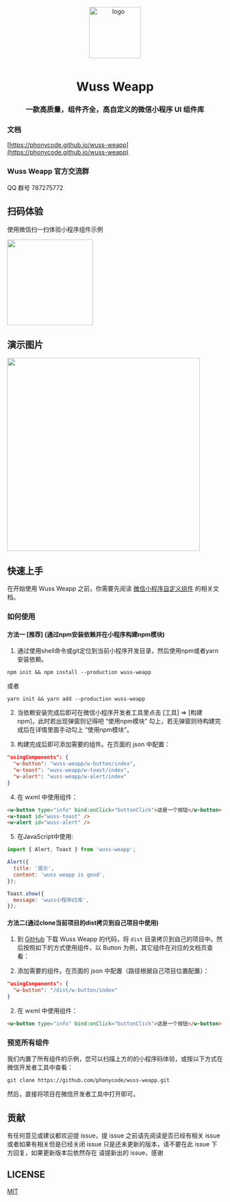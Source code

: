 <p align="center">
  <img alt="logo" src="https://raw.githubusercontent.com/phonycode/wuss-weapp/master/assets/logo.png" width="120" style="margin-bottom: 10px;">
</p>

<h1 align="center">Wuss Weapp</h1>

<h3 align="center">一款高质量，组件齐全，高自定义的微信小程序 UI 组件库</h3>

### 文档

[https://phonycode.github.io/wuss-weapp](https://phonycode.github.io/wuss-weapp)

### Wuss Weapp 官方交流群

QQ 群号 787275772

## 扫码体验

使用微信扫一扫体验小程序组件示例

<img width="200" src="https://raw.githubusercontent.com/phonycode/wuss-weapp/master/assets/qrcode.jpg">

## 演示图片

<img width="450" src="https://raw.githubusercontent.com/phonycode/wuss-weapp/master/assets/home.jpg">

## 快速上手

在开始使用 Wuss Weapp 之前，你需要先阅读 [微信小程序自定义组件](https://developers.weixin.qq.com/miniprogram/dev/framework/custom-component/) 的相关文档。

### 如何使用

#### 方法一 [推荐] (通过npm安装依赖并在小程序构建npm模块)

1. 通过使用shell命令或git定位到当前小程序开发目录，然后使用npm或者yarn安装依赖。

```shell
npm init && npm install --production wuss-weapp
```

或者

```shell
yarn init && yarn add --production wuss-weapp
```

2. 当依赖安装完成后即可在微信小程序开发者工具里点击 [工具] => [构建npm]，此时若出现弹窗则记得吧 “使用npm模块” 勾上，若无弹窗则待构建完成后在详情里面手动勾上 “使用npm模块”。


3. 构建完成后即可添加需要的组件。在页面的 json 中配置：

```json
"usingComponents": {
  "w-button": "wuss-weapp/w-button/index",
  "w-toast": "wuss-weapp/w-toast/index",
  "w-alert": "wuss-weapp/w-alert/index"
}
```

4. 在 wxml 中使用组件：

```html
<w-button type="info" bind:onClick="buttonClick">这是一个按钮</w-button>
<w-toast id="wuss-toast" />
<w-alert id="wuss-alert" />
```

5. 在JavaScript中使用:

```javascript
import { Alert, Toast } from 'wuss-weapp';

Alert({
  title: '提示',
  content: 'wuss weapp is good',
});

Toast.show({
  message: 'wuss小程序UI库',
});

```

#### 方法二(通过clone当前项目的dist拷贝到自己项目中使用)

1. 到 [GitHub](https://github.com/phonycode/wuss-weapp) 下载 Wuss Weapp 的代码，将 `dist` 目录拷贝到自己的项目中。然后按照如下的方式使用组件，以 Button 为例，其它组件在对应的文档页查看：

3. 添加需要的组件。在页面的 json 中配置（路径根据自己项目位置配置）：

```json
"usingComponents": {
  "w-button": "/dist/w-button/index"
}
```

2. 在 wxml 中使用组件：

```html
<w-button type="info" bind:onClick="buttonClick">这是一个按钮</w-button>
```

### 预览所有组件

我们内置了所有组件的示例，您可以扫描上方的的小程序码体验，或按以下方式在微信开发者工具中查看：

```shell
git clone https://github.com/phonycode/wuss-weapp.git
```

然后，直接将项目在微信开发者工具中打开即可。


## 贡献

有任何意见或建议都欢迎提 issue，提 issue 之前请先阅读是否已经有相关 issue 或者如果有相关但是已经关闭 issue 只是还未更新的版本，请不要在此 issue 下方回复，如果更新版本后依然存在 请提新出的 issue，感谢

## LICENSE

[MIT](https://github.com/phonycode/wuss-weapp/blob/master/LICENSE)
